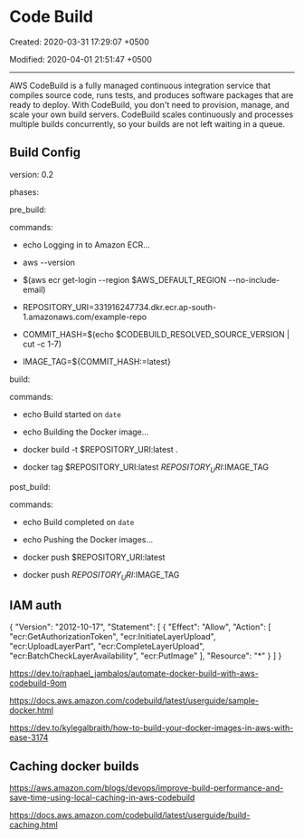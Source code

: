 # Code Build

Created: 2020-03-31 17:29:07 +0500

Modified: 2020-04-01 21:51:47 +0500

---

AWS CodeBuild is a fully managed continuous integration service that compiles source code, runs tests, and produces software packages that are ready to deploy. With CodeBuild, you don't need to provision, manage, and scale your own build servers. CodeBuild scales continuously and processes multiple builds concurrently, so your builds are not left waiting in a queue.

## Build Config

version: 0.2

phases:

pre_build:

commands:

- echo Logging in to Amazon ECR...

- aws --version

- $(aws ecr get-login --region $AWS_DEFAULT_REGION --no-include-email)

- REPOSITORY_URI=331916247734.dkr.ecr.ap-south-1.amazonaws.com/example-repo

- COMMIT_HASH=$(echo $CODEBUILD_RESOLVED_SOURCE_VERSION | cut -c 1-7)

- IMAGE_TAG=${COMMIT_HASH:=latest}

build:

commands:

- echo Build started on `date`

- echo Building the Docker image...

- docker build -t $REPOSITORY_URI:latest .

- docker tag $REPOSITORY_URI:latest $REPOSITORY_URI:$IMAGE_TAG

post_build:

commands:

- echo Build completed on `date`

- echo Pushing the Docker images...

- docker push $REPOSITORY_URI:latest

- docker push $REPOSITORY_URI:$IMAGE_TAG

## IAM auth

{
"Version": "2012-10-17",
"Statement": [
{
"Effect": "Allow",
"Action": [
"ecr:GetAuthorizationToken",
"ecr:InitiateLayerUpload",
"ecr:UploadLayerPart",
"ecr:CompleteLayerUpload",
"ecr:BatchCheckLayerAvailability",
"ecr:PutImage"
],
"Resource": "*"
}
]
}

<https://dev.to/raphael_jambalos/automate-docker-build-with-aws-codebuild-9om>

<https://docs.aws.amazon.com/codebuild/latest/userguide/sample-docker.html>

<https://dev.to/kylegalbraith/how-to-build-your-docker-images-in-aws-with-ease-3174>

## Caching docker builds

<https://aws.amazon.com/blogs/devops/improve-build-performance-and-save-time-using-local-caching-in-aws-codebuild>

<https://docs.aws.amazon.com/codebuild/latest/userguide/build-caching.html>
